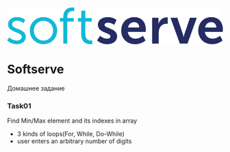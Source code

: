![Alt text](/Softserve-logo-RGB.png?raw=true "Softserve DevOps course")

# Softserve
Домашнее задание

### Task01
Find Min/Max element and its indexes in array
- 3 kinds of loops(For, While, Do-While)
- user enters an arbitrary number of digits
